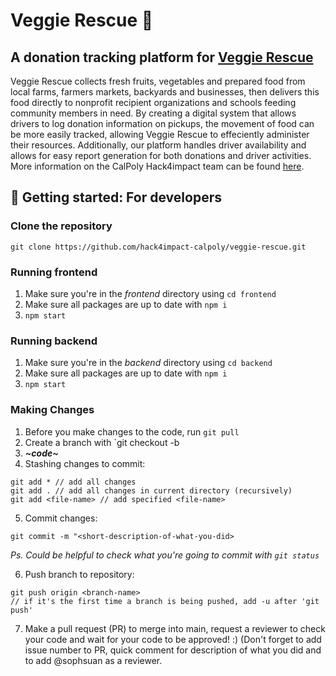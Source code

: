 # Veggie Rescue 🥕
## A donation tracking platform for [Veggie Rescue](https://www.veggierescue.org/)
Veggie Rescue collects fresh fruits, vegetables and prepared food from local farms, farmers markets, backyards and businesses, then delivers this food directly to nonprofit recipient organizations and schools feeding community members in need. By creating a digital system that allows drivers to log donation information on pickups, the movement of food can be more easily tracked, allowing Veggie Rescue to effeciently administer their resources. Additionally, our platform handles driver availability and allows for easy report generation for both donations and driver activities. More information on the CalPoly Hack4impact team can be found [here](https://calpoly.hack4impact.org/projects/veggie-rescue).

## 🍅 Getting started: For developers 
### Clone the repository
```
git clone https://github.com/hack4impact-calpoly/veggie-rescue.git
```

### Running frontend 
1. Make sure you're in the _frontend_ directory using `cd frontend`
2. Make sure all packages are up to date with `npm i`
3. `npm start`

### Running backend
1. Make sure you're in the _backend_ directory using `cd backend`
2. Make sure all packages are up to date with `npm i`
3. `npm start`

### Making Changes
1. Before you make changes to the code, run `git pull`
2. Create a branch with `git checkout -b <branch-name>
3. ***\~code\~***
4. Stashing changes to commit: 
``` 
git add * // add all changes
git add . // add all changes in current directory (recursively)
git add <file-name> // add specified <file-name>
```
5. Commit changes:
```
git commit -m "<short-description-of-what-you-did>
```
  _Ps. Could be helpful to check what you're going to commit with `git status`_

6. Push branch to repository:
```
git push origin <branch-name>
// if it's the first time a branch is being pushed, add -u after 'git push'
```
7. Make a pull request (PR) to merge into main, request a reviewer to check your code and wait for your code to be approved! :) (Don't forget to add issue number to PR, quick comment for description of what you did and to add @sophsuan as a reviewer.

